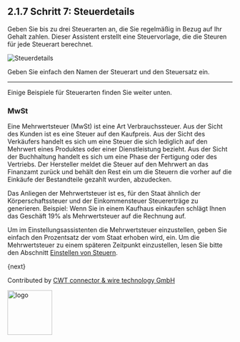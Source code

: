 ## 2.1.7 Schritt 7: Steuerdetails

Geben Sie bis zu drei Steuerarten an, die Sie regelmäßig in Bezug auf Ihr Gehalt zahlen. Dieser Assistent erstellt eine Steuervorlage, die die Steuren für jede Steuerart berechnet.

<img alt="Steuerdetails" class="screenshot"
src="{{docs_base_url}}/assets/img/setup-wizard/step-7.png">

Geben Sie einfach den Namen der Steuerart und den Steuersatz ein.

---

Einige Beispiele für Steuerarten finden Sie weiter unten.

### MwSt

Eine Mehrwertsteuer (MwSt) ist eine Art Verbrauchssteuer. Aus der Sicht des Kunden ist es eine Steuer auf den Kaufpreis. Aus der Sicht des Verkäufers handelt es sich um eine Steuer die sich lediglich auf den Mehrwert eines Produktes oder einer Dienstleistung bezieht. Aus der Sicht der Buchhaltung handelt es sich um eine Phase der Fertigung oder des Vertriebs. Der Hersteller meldet die Steuer auf den Mehrwert an das Finanzamt zurück und behält den Rest ein um die Steuern die vorher auf die Einkäufe der Bestandteile gezahlt wurden, abzudecken.

Das Anliegen der Mehrwertsteuer ist es, für den Staat ähnlich der Körperschaftssteuer und der Einkommensteuer Steuererträge zu generieren. Beispiel: Wenn Sie in einem Kaufhaus einkaufen schlägt Ihnen das Geschäft 19% als Mehrwertsteuer auf die Rechnung auf.

Um im Einstellungsassistenten die Mehrwertsteuer einzustellen, geben Sie einfach den Prozentsatz der vom Staat erhoben wird, ein. Um die Mehrwertsteuer zu einem späteren Zeitpunkt einzustellen, lesen Sie bitte den Abschnitt [Einstellen von Steuern]({{docs_base_url}}/user/manual/en/setting-up/setting-up-taxes.html).

{next}

Contributed by <A HREF="http://www.cwt-kabel.de">CWT connector & wire technology GmbH</A>

<A HREF="http://www.cwt-kabel.de"><IMG alt="logo" src="http://www.cwt-assembly.com/sites/all/images/logo.png" height=100></A>
